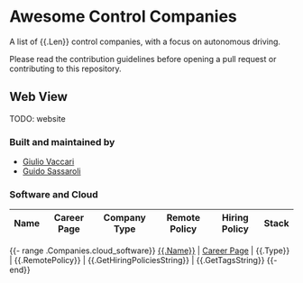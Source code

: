 [//]: # (DO NOT EDIT THIS FILE MANUALLY, USE THE GENERATOR AND DATA FOLDER)
# Awesome Control Companies

A list of {{.Len}} control companies, with a focus on autonomous driving.

Please read the contribution guidelines before opening a pull request or contributing to this repository.

## Web View

TODO: website

### Built and maintained by
* [Giulio Vaccari](https://github.com/giuliovv)
* [Guido Sassaroli](https://github.com/guidosassaroli)



### Software and Cloud

Name | Career Page | Company Type | Remote Policy | Hiring Policy | Stack
------------ | -- | ------- | ------- |---------------| -------

{{- range .Companies.cloud_software}}
[{{.Name}}]({{.URL}}) | [Career Page]({{.CareerPageURL}}) | {{.Type}} | {{.RemotePolicy}} | {{.GetHiringPoliciesString}} | {{.GetTagsString}}
{{- end}}


